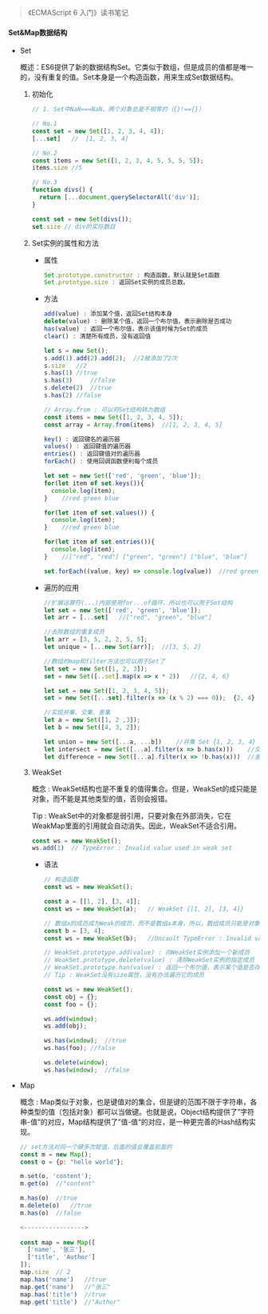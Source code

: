 > 《ECMAScript 6 入门》读书笔记

#### Set&Map数据结构

* Set

  概述：ES6提供了新的数据结构Set。它类似于数组，但是成员的值都是唯一的，没有重复的值。Set本身是一个构造函数，用来生成Set数据结构。

  1. 初始化

     ```javascript
     // 1. Set中NaN===NaN，两个对象总是不相等的（{}!=={}）

     // No.1
     const set = new Set([1, 2, 3, 4, 4]);
     [...set]	// 	[1, 2, 3, 4]

     // No.2
     const items = new Set([1, 2, 3, 4, 5, 5, 5, 5]);
     items.size	//5

     // No.3
     function divs() {
       return [...document,querySelectorAll('div')];
     }

     const set = new Set(divs());
     set.size // div的实际数目
     ```

  2. Set实例的属性和方法

     * 属性

       ```javascript
       Set.prototype.constructor : 构造函数，默认就是Set函数
       Set.prototype.size : 返回Set实例的成员总数。
       ```

     * 方法

       ```javascript
       add(value) : 添加某个值，返回Set结构本身
       delete(value) : 删除某个值，返回一个布尔值，表示删除是否成功
       has(value) : 返回一个布尔值，表示该值时候为Set的成员
       clear() : 清楚所有成员，没有返回值

       let s = new Set();
       s.add(1).add(2).add(2);	//2被添加了2次
       s.size	//2	
       s.has(1)	//true
       s.has(3) 	//false
       s.delete(2)	//true
       s.has(2)	//false
       ```

       ```javascript
       // Array.from : 可以将Set结构转为数组
       const items = new Set([1, 2, 3, 4, 5]);
       const array = Array.from(items)	//[1, 2, 3, 4, 5]
       ```

       ```javascript
       key() : 返回键名的遍历器
       values() : 返回键值的遍历器
       entries() : 返回键值对的遍历器
       forEach() : 使用回调函数便利每个成员

       let set = new Set(['red', 'green', 'blue']);
       for(let item of set.keys()){
         console.log(item);
       }	//red green blue

       for(let item of set.values()) {
         console.log(item);
       }	//red green blue

       for(let item of set.entries()){
         console.log(item);
       }	//["red", "red"] ["green", "green"] ["blue", "blue"]

       set.forEach((value, key) => console.log(value))	//red green blue
       ```

     * 遍历的应用

       ```javascript
       //扩展运算符(...)内部使用for...of循环，所以也可以用于Set结构
       let set = new Set(['red', 'green', 'blue']);
       let arr = [...set]	//["red", "green", "blue"]

       //去除数组的重复成员
       let arr = [3, 5, 2, 2, 5, 5];
       let unique = [...new Set(arr)];	//[3, 5, 2]

       //数组的map和filter方法也可以用于Set了
       let set = new Set([1, 2, 3]);
       set = new Set([..set].map(x => x * 2))	//{2, 4, 6}

       let set = new Set([1, 2, 3, 4, 5]);
       set = new Set([...set].filter(x => (x % 2) === 0));	{2, 4}

       //实现并集、交集、差集
       let a = new Set([1, 2 ,3]);
       let b = new Set([4, 3, 2]);

       let union = new Set([...a, ...b])	//并集 Set {1, 2, 3, 4}
       let intersect = new Set([...a].filter(x => b.has(x)))	//交集 Set {2, 3}
       let difference = new Set([...a].filter(x => !b.has(x)))	//差集 Set {1}
       ```

  3. WeakSet

     概念 : WeakSet结构也是不重复的值得集合。但是，WeakSet的成只能是对象，而不能是其他类型的值，否则会报错。

     Tip : WeakSet中的对象都是弱引用，只要对象在外部消失，它在WeakMap里面的引用就会自动消失。因此，WeakSet不适合引用。	

     ```javascript
     const ws = new WeakSet();
     ws.add(1)	// TypeError : Invalid value used in weak set
     ```

     * 语法

       ```javascript
       // 构造函数 
       const ws = new WeakSet();

       const a = [[1, 2], [3, 4]];
       const ws = new WeakSet(a);	// WeakSet {[1, 2], [3, 4]}

       // 数组a的成员成为Weak的成员，而不是数组a本身，所以，数组成员只能是对象
       const b = [3, 4];
       const ws = new WeakSet(b);	//Uncault TypeError : Invalid value in weak set(...)
       ```

       ```javascript
       // WeakSet.prototype.add(value) : 向WeakSet实例添加一个新成员
       // WeakSet.prototype.delete(value) : 清除WeakSet实例的指定成员
       // WeakSet.prototype.han(value) : 返回一个布尔值，表示某个值是否存在
       // Tip : WeakSet没有size属性，没有办法遍历它的成员

       const ws = new WeakSet();
       const obj = {};
       const foo = {};

       ws.add(window);
       ws.add(obj);

       ws.has(window);	//true
       ws.has(foo);	//false

       ws.delete(window);
       ws.has(window);	//false
       ```

* Map

  概念 : Map类似于对象，也是键值对的集合，但是键的范围不限于字符串，各种类型的值（包括对象）都可以当做键。也就是说，Object结构提供了”字符串-值“的对应，Map结构提供了”值-值“的对应，是一种更完善的Hash结构实现。

  ```javascript
  // set方法对同一个键多次赋值，后面的值会覆盖前面的
  const m = new Map();
  const o = {p: "hello world"};

  m.set(o, 'content');
  m.get(o)	//"content"

  m.has(o)	//true
  m.delete(o)	//true
  m.has(o)	//false

  <----------------->
    
  const map = new Map([
    ['name', '张三'],
    ['title', 'Author']
  ]);
  map.size	// 2
  map.has('name')	//true
  map.get('name')	//"张三"
  map.has('title')	//true
  map.get('title')	//"Author"
  ```

  ​